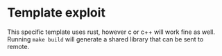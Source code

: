 # Template exploit

This specific template uses rust, however c or c++ will work fine as well.
Running `make build` will generate a shared library that can be sent to remote.